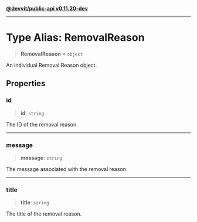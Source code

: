 [**@devvit/public-api v0.11.20-dev**](../../README.md)

---

# Type Alias: RemovalReason

> **RemovalReason** = `object`

An individual Removal Reason object.

## Properties

<a id="id"></a>

### id

> **id**: `string`

The ID of the removal reason.

---

<a id="message"></a>

### message

> **message**: `string`

The message associated with the removal reason.

---

<a id="title"></a>

### title

> **title**: `string`

The title of the removal reason.
